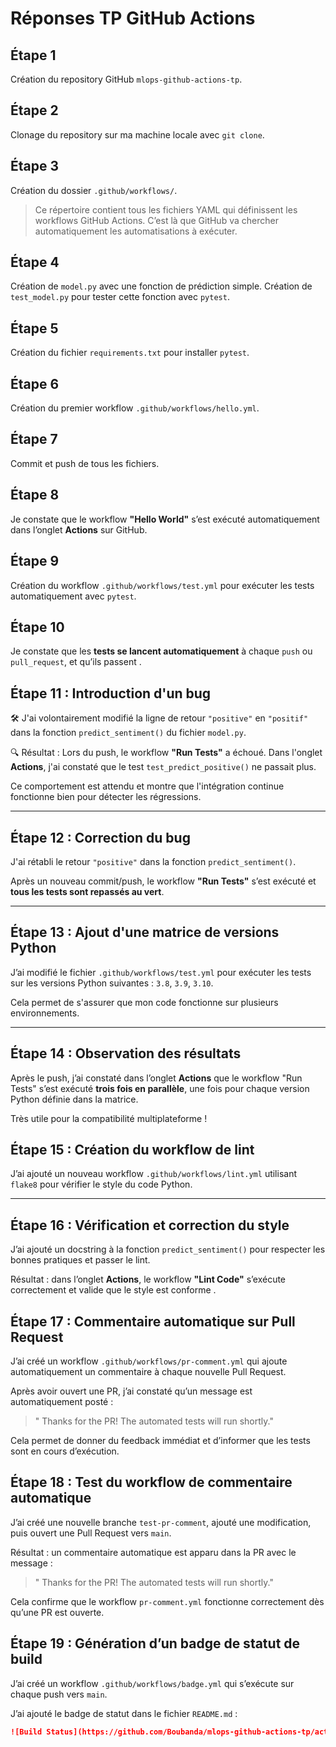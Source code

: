 # Réponses TP GitHub Actions

## Étape 1
 Création du repository GitHub `mlops-github-actions-tp`.

## Étape 2
Clonage du repository sur ma machine locale avec `git clone`.

## Étape 3
Création du dossier `.github/workflows/`.
>  Ce répertoire contient tous les fichiers YAML qui définissent les workflows GitHub Actions. C’est là que GitHub va chercher automatiquement les automatisations à exécuter.

## Étape 4
Création de `model.py` avec une fonction de prédiction simple.
Création de `test_model.py` pour tester cette fonction avec `pytest`.

## Étape 5
 Création du fichier `requirements.txt` pour installer `pytest`.

## Étape 6
Création du premier workflow `.github/workflows/hello.yml`.

## Étape 7
Commit et push de tous les fichiers.

## Étape 8
Je constate que le workflow **"Hello World"** s’est exécuté automatiquement dans l’onglet **Actions** sur GitHub.

## Étape 9
Création du workflow `.github/workflows/test.yml` pour exécuter les tests automatiquement avec `pytest`.

## Étape 10
Je constate que les **tests se lancent automatiquement** à chaque `push` ou `pull_request`, et qu’ils passent .

## Étape 11 : Introduction d'un bug

🛠 J'ai volontairement modifié la ligne de retour `"positive"` en `"positif"` dans la fonction `predict_sentiment()` du fichier `model.py`.

🔍 Résultat :
Lors du push, le workflow **"Run Tests"** a échoué. Dans l'onglet **Actions**, j'ai constaté que le test `test_predict_positive()` ne passait plus.

 Ce comportement est attendu et montre que l'intégration continue fonctionne bien pour détecter les régressions.

---

## Étape 12 : Correction du bug

 J'ai rétabli le retour `"positive"` dans la fonction `predict_sentiment()`.

Après un nouveau commit/push, le workflow **"Run Tests"** s’est exécuté et **tous les tests sont repassés au vert**.

---

## Étape 13 : Ajout d'une matrice de versions Python

 J’ai modifié le fichier `.github/workflows/test.yml` pour exécuter les tests sur les versions Python suivantes : `3.8`, `3.9`, `3.10`.

Cela permet de s'assurer que mon code fonctionne sur plusieurs environnements.

---

## Étape 14 : Observation des résultats

 Après le push, j’ai constaté dans l’onglet **Actions** que le workflow "Run Tests" s’est exécuté **trois fois en parallèle**, une fois pour chaque version Python définie dans la matrice.

 Très utile pour la compatibilité multiplateforme !

 ## Étape 15 : Création du workflow de lint

J’ai ajouté un nouveau workflow `.github/workflows/lint.yml` utilisant `flake8` pour vérifier le style du code Python.

---

## Étape 16 : Vérification et correction du style

 J’ai ajouté un docstring à la fonction `predict_sentiment()` pour respecter les bonnes pratiques et passer le lint.

 Résultat : dans l’onglet **Actions**, le workflow **"Lint Code"** s’exécute correctement et valide que le style est conforme .

## Étape 17 : Commentaire automatique sur Pull Request

 J’ai créé un workflow `.github/workflows/pr-comment.yml` qui ajoute automatiquement un commentaire à chaque nouvelle Pull Request.

Après avoir ouvert une PR, j’ai constaté qu’un message est automatiquement posté :  
> " Thanks for the PR! The automated tests will run shortly."

 Cela permet de donner du feedback immédiat et d’informer que les tests sont en cours d’exécution.

## Étape 18 : Test du workflow de commentaire automatique

J’ai créé une nouvelle branche `test-pr-comment`, ajouté une modification, puis ouvert une Pull Request vers `main`.

 Résultat : un commentaire automatique est apparu dans la PR avec le message :
> " Thanks for the PR! The automated tests will run shortly."

 Cela confirme que le workflow `pr-comment.yml` fonctionne correctement dès qu’une PR est ouverte.

 ## Étape 19 : Génération d’un badge de statut de build

 J’ai créé un workflow `.github/workflows/badge.yml` qui s’exécute sur chaque push vers `main`.

J’ai ajouté le badge de statut dans le fichier `README.md` :

```markdown
![Build Status](https://github.com/Boubanda/mlops-github-actions-tp/actions/workflows/badge.yml/badge.svg)

